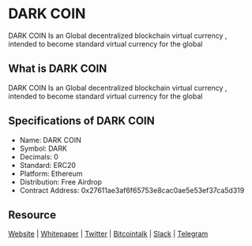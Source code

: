# DARK COIN 
DARK COIN Is an Global decentralized blockchain virtual currency , intended to become standard virtual currency for the global

## What is DARK COIN
DARK COIN Is an Global decentralized blockchain virtual currency , intended to become standard virtual currency for the global

## Specifications of DARK COIN 
* Name: DARK COIN
* Symbol: DARK
* Decimals: 0
* Standard: ERC20 
* Platform: Ethereum
* Distribution: Free Airdrop
* Contract Address: 0x27611ae3af6f65753e8cac0ae5e53ef37ca5d319
## Resource
[Website](https://dark-coin.com/) | [Whitepaper](https://dark-coin.com/whitepaper.pdf) | [Twitter](https://twitter.com/darkcoinToken)  | [Bitcointalk](https://bitcointalk.org/index.php?topic=5061115.0) | [Slack](https://darkcoin.slack.com) | [Telegram](https://t.me/darkcointoken)
